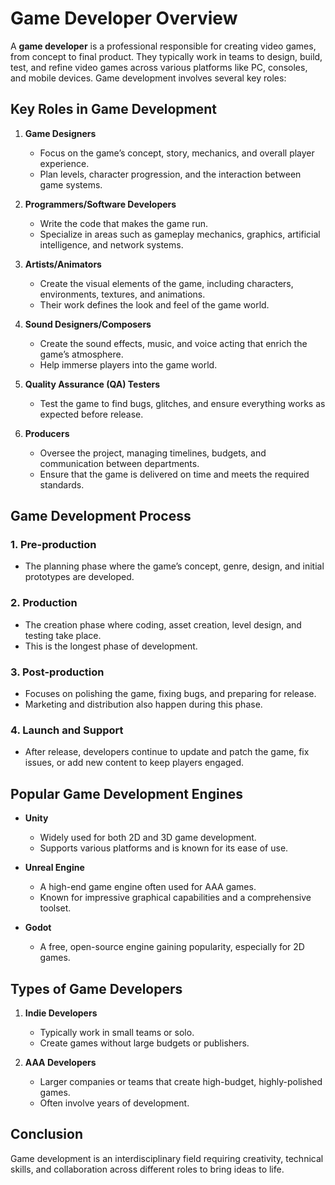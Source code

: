 # Game Developer Overview

A **game developer** is a professional responsible for creating video games, from concept to final product. They typically work in teams to design, build, test, and refine video games across various platforms like PC, consoles, and mobile devices. Game development involves several key roles:

## Key Roles in Game Development

1. **Game Designers**
   - Focus on the game’s concept, story, mechanics, and overall player experience.
   - Plan levels, character progression, and the interaction between game systems.

2. **Programmers/Software Developers**
   - Write the code that makes the game run.
   - Specialize in areas such as gameplay mechanics, graphics, artificial intelligence, and network systems.

3. **Artists/Animators**
   - Create the visual elements of the game, including characters, environments, textures, and animations.
   - Their work defines the look and feel of the game world.

4. **Sound Designers/Composers**
   - Create the sound effects, music, and voice acting that enrich the game’s atmosphere.
   - Help immerse players into the game world.

5. **Quality Assurance (QA) Testers**
   - Test the game to find bugs, glitches, and ensure everything works as expected before release.

6. **Producers**
   - Oversee the project, managing timelines, budgets, and communication between departments.
   - Ensure that the game is delivered on time and meets the required standards.

## Game Development Process

### 1. **Pre-production**
   - The planning phase where the game’s concept, genre, design, and initial prototypes are developed.

### 2. **Production**
   - The creation phase where coding, asset creation, level design, and testing take place.
   - This is the longest phase of development.

### 3. **Post-production**
   - Focuses on polishing the game, fixing bugs, and preparing for release.
   - Marketing and distribution also happen during this phase.

### 4. **Launch and Support**
   - After release, developers continue to update and patch the game, fix issues, or add new content to keep players engaged.

## Popular Game Development Engines

- **Unity**
  - Widely used for both 2D and 3D game development.
  - Supports various platforms and is known for its ease of use.

- **Unreal Engine**
  - A high-end game engine often used for AAA games.
  - Known for impressive graphical capabilities and a comprehensive toolset.

- **Godot**
  - A free, open-source engine gaining popularity, especially for 2D games.

## Types of Game Developers

1. **Indie Developers**
   - Typically work in small teams or solo.
   - Create games without large budgets or publishers.

2. **AAA Developers**
   - Larger companies or teams that create high-budget, highly-polished games.
   - Often involve years of development.

## Conclusion

Game development is an interdisciplinary field requiring creativity, technical skills, and collaboration across different roles to bring ideas to life.
